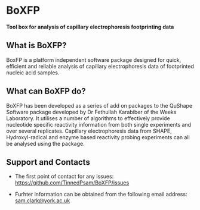 # BoXFP
 **Tool box for analysis of capillary electrophoresis footprinting data**

 ## What is BoXFP?

 BoxFP is a platform independent software package designed for quick, efficient and reliable analysis of capillary electrophoresis data of footprinted nucleic acid samples. 

## What can BoXFP do? 

BoXFP has been developed as a series of add on packages to the QuShape Software package developed by Dr Fethullah Karabiber of the Weeks Laboratory. It utilises a number of algorithms to effectively provide nucleotide specific reactivity information from both single experiments and  over several replicates. Capillary electrophoresis data from SHAPE, Hydroxyl-radical and enzyme based reactivity probing experiments can all be analysed using the package. 

## Support and Contacts

 - The first point of contact for any issues: 
 https://github.com/TinnedPsam/BoXFP/issues
 
 - Furhter information can be obtained from the following email address:
 sam.clark@york.ac.uk
 



